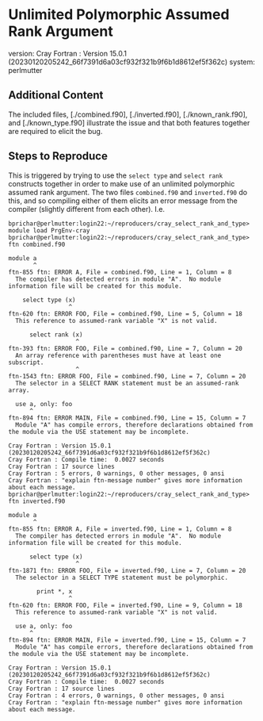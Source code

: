 # Unlimited Polymorphic Assumed Rank Argument

version: Cray Fortran : Version 15.0.1 (20230120205242_66f7391d6a03cf932f321b9f6b1d8612ef5f362c)
system: perlmutter

## Additional Content

The included files, [./combined.f90], [./inverted.f90], [./known_rank.f90], and [./known_type.f90] illustrate the issue and that both features together are required to elicit the bug.

## Steps to Reproduce

This is triggered by trying to use the `select type` and `select rank` constructs together in order to make use of an unlimited polymorphic assumed rank argument.
The two files `combined.f90` and `inverted.f90` do this, and so compiling either of them elicits an error message from the compiler (slightly different from each other).
I.e.

```text
bprichar@perlmutter:login22:~/reproducers/cray_select_rank_and_type> module load PrgEnv-cray
bprichar@perlmutter:login22:~/reproducers/cray_select_rank_and_type> ftn combined.f90

module a
       ^
ftn-855 ftn: ERROR A, File = combined.f90, Line = 1, Column = 8
  The compiler has detected errors in module "A".  No module information file will be created for this module.

    select type (x)
                 ^
ftn-620 ftn: ERROR FOO, File = combined.f90, Line = 5, Column = 18
  This reference to assumed-rank variable "X" is not valid.

      select rank (x)
                   ^
ftn-393 ftn: ERROR FOO, File = combined.f90, Line = 7, Column = 20
  An array reference with parentheses must have at least one subscript.
                   ^
ftn-1543 ftn: ERROR FOO, File = combined.f90, Line = 7, Column = 20
  The selector in a SELECT RANK statement must be an assumed-rank array.

  use a, only: foo
      ^
ftn-894 ftn: ERROR MAIN, File = combined.f90, Line = 15, Column = 7
  Module "A" has compile errors, therefore declarations obtained from the module via the USE statement may be incomplete.

Cray Fortran : Version 15.0.1 (20230120205242_66f7391d6a03cf932f321b9f6b1d8612ef5f362c)
Cray Fortran : Compile time:  0.0027 seconds
Cray Fortran : 17 source lines
Cray Fortran : 5 errors, 0 warnings, 0 other messages, 0 ansi
Cray Fortran : "explain ftn-message number" gives more information about each message.
bprichar@perlmutter:login22:~/reproducers/cray_select_rank_and_type> ftn inverted.f90

module a
       ^
ftn-855 ftn: ERROR A, File = inverted.f90, Line = 1, Column = 8
  The compiler has detected errors in module "A".  No module information file will be created for this module.

      select type (x)
                   ^
ftn-1871 ftn: ERROR FOO, File = inverted.f90, Line = 7, Column = 20
  The selector in a SELECT TYPE statement must be polymorphic.

        print *, x
                 ^
ftn-620 ftn: ERROR FOO, File = inverted.f90, Line = 9, Column = 18
  This reference to assumed-rank variable "X" is not valid.

  use a, only: foo
      ^
ftn-894 ftn: ERROR MAIN, File = inverted.f90, Line = 15, Column = 7
  Module "A" has compile errors, therefore declarations obtained from the module via the USE statement may be incomplete.

Cray Fortran : Version 15.0.1 (20230120205242_66f7391d6a03cf932f321b9f6b1d8612ef5f362c)
Cray Fortran : Compile time:  0.0027 seconds
Cray Fortran : 17 source lines
Cray Fortran : 4 errors, 0 warnings, 0 other messages, 0 ansi
Cray Fortran : "explain ftn-message number" gives more information about each message.
```